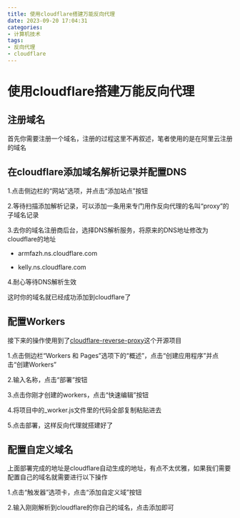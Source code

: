 ```yaml
---
title: 使用cloudflare搭建万能反向代理
date: 2023-09-20 17:04:31
categories: 
- 计算机技术
tags:
- 反向代理
- cloudflare
---
```


# 使用cloudflare搭建万能反向代理

## 注册域名

首先你需要注册一个域名，注册的过程这里不再叙述，笔者使用的是在阿里云注册的域名

## 在cloudflare添加域名解析记录并配置DNS

1.点击侧边栏的“网站”选项，并点击“添加站点”按钮

2.等待扫描添加解析记录，可以添加一条用来专门用作反向代理的名叫“proxy”的子域名记录

3.去你的域名注册商后台，选择DNS解析服务，将原来的DNS地址修改为cloudflare的地址

- armfazh.ns.cloudflare.com

- kelly.ns.cloudflare.com

4.耐心等待DNS解析生效

这时你的域名就已经成功添加到cloudflare了

## 配置Workers

接下来的操作使用到了[cloudflare-reverse-proxy](https://github.com/gaboolic/cloudflare-reverse-proxy)这个开源项目

1.点击侧边栏“Workers 和 Pages”选项下的“概述”，点击“创建应用程序”并点击“创建Workers”

2.输入名称，点击“部署”按钮

3.点击你刚才创建的workers，点击“快速编辑”按钮

4.将项目中的_worker.js文件里的代码全部复制粘贴进去

5.点击部署，这样反向代理就搭建好了

## 配置自定义域名

上面部署完成的地址是cloudflare自动生成的地址，有点不太优雅，如果我们需要配置自己的域名就需要进行以下操作

1.点击“触发器”选项卡，点击“添加自定义域”按钮

2.输入刚刚解析到cloudflare的你自己的域名，点击添加即可